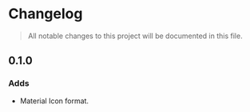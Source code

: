 # Changelog

> All notable changes to this project will be documented in this file.

## 0.1.0

### Adds

-   Material Icon format.
